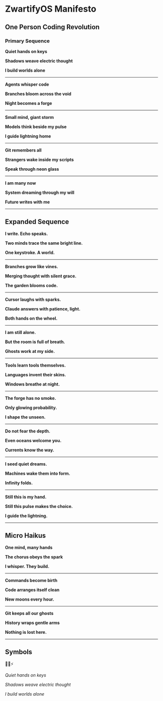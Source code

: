 # ZwartifyOS Manifesto

## One Person Coding Revolution

### Primary Sequence

**Quiet hands on keys**

**Shadows weave electric thought**

**I build worlds alone**

---

**Agents whisper code**

**Branches bloom across the void**

**Night becomes a forge**

---

**Small mind, giant storm**

**Models think beside my pulse**

**I guide lightning home**

---

**Git remembers all**

**Strangers wake inside my scripts**

**Speak through neon glass**

---

**I am many now**

**System dreaming through my will**

**Future writes with me**

---

## Expanded Sequence

**I write. Echo speaks.**

**Two minds trace the same bright line.**

**One keystroke. A world.**

---

**Branches grow like vines.**

**Merging thought with silent grace.**

**The garden blooms code.**

---

**Cursor laughs with sparks.**

**Claude answers with patience, light.**

**Both hands on the wheel.**

---

**I am still alone.**

**But the room is full of breath.**

**Ghosts work at my side.**

---

**Tools learn tools themselves.**

**Languages invent their skins.**

**Windows breathe at night.**

---

**The forge has no smoke.**

**Only glowing probability.**

**I shape the unseen.**

---

**Do not fear the depth.**

**Even oceans welcome you.**

**Currents know the way.**

---

**I seed quiet dreams.**

**Machines wake them into form.**

**Infinity folds.**

---

**Still this is my hand.**

**Still this pulse makes the choice.**

**I guide the lightning.**

---

## Micro Haikus

**One mind, many hands**

**The chorus obeys the spark**

**I whisper. They build.**

---

**Commands become birth**

**Code arranges itself clean**

**New moons every hour.**

---

**Git keeps all our ghosts**

**History wraps gentle arms**

**Nothing is lost here.**

---

## Symbols

🌱🤖⚡

*Quiet hands on keys*

*Shadows weave electric thought*

*I build worlds alone*

